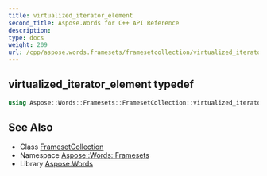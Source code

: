 ```yaml
---
title: virtualized_iterator_element
second_title: Aspose.Words for C++ API Reference
description: 
type: docs
weight: 209
url: /cpp/aspose.words.framesets/framesetcollection/virtualized_iterator_element/
---
```

## virtualized_iterator_element typedef




```cpp
using Aspose::Words::Framesets::FramesetCollection::virtualized_iterator_element =  typename iterator_holder_type::virtualized_iterator_element
```

## See Also

* Class [FramesetCollection](../)
* Namespace [Aspose::Words::Framesets](../../)
* Library [Aspose.Words](../../../)
